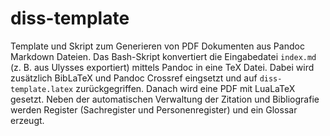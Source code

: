 # diss-template

Template und Skript zum Generieren von PDF Dokumenten aus Pandoc Markdown Dateien. Das Bash-Skript konvertiert die Eingabedatei `index.md` (z. B. aus Ulysses exportiert) mittels Pandoc in eine TeX Datei. Dabei wird zusätzlich BibLaTeX und Pandoc Crossref eingsetzt und auf `diss-template.latex` zurückgegriffen. Danach wird eine PDF mit LuaLaTeX gesetzt. Neben der automatischen Verwaltung der Zitation und Bibliografie werden Register (Sachregister und Personenregister) und ein Glossar erzeugt.
